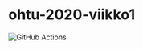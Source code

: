 # ohtu-2020-viikko1

![GitHub Actions](https://github.com/silmish/ohtu-2020-viikko1/workflows/Java%20CI%20with%20Gradle/badge.svg)
